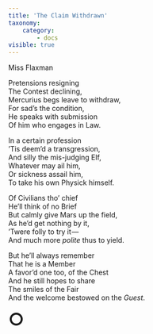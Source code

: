 ```yaml
---
title: 'The Claim Withdrawn'
taxonomy:
    category:
        - docs
visible: true
---
```


<div class="author">Miss Flaxman</div>

Pretensions resigning  
The Contest declining,  
Mercurius begs leave to withdraw,  
For sad’s the condition,  
He speaks with submission  
Of him who engages in Law.  
  
In a certain profession  
’Tis deem’d a transgression,  
And silly the mis-judging Elf,  
Whatever may ail him,  
Or sickness assail him,  
To take his own Physick himself.  
  
Of Civilians tho’ chief  
He’ll think of no Brief  
But calmly give Mars up the field,  
As he’d get nothing by it,  
’Twere folly to try it —   
And much more *polite* thus to yield.  
  
But he’ll always remember  
That he is a Member  
A favor’d one too, of the Chest  
And he still hopes to share  
The smiles of the Fair  
And the welcome bestowed on the *Guest*.  
  
<span style="font-size: 2.5em; font-weight: bold;">&#9675;</span>